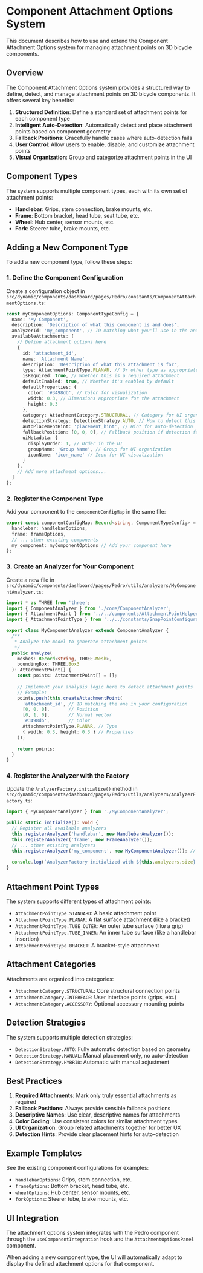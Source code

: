 # Component Attachment Options System

This document describes how to use and extend the Component Attachment Options system for managing attachment points on 3D bicycle components.

## Overview

The Component Attachment Options system provides a structured way to define, detect, and manage attachment points on 3D bicycle components. It offers several key benefits:

1. **Structured Definition**: Define a standard set of attachment points for each component type
2. **Intelligent Auto-Detection**: Automatically detect and place attachment points based on component geometry
3. **Fallback Positions**: Gracefully handle cases where auto-detection fails
4. **User Control**: Allow users to enable, disable, and customize attachment points
5. **Visual Organization**: Group and categorize attachment points in the UI

## Component Types

The system supports multiple component types, each with its own set of attachment points:

- **Handlebar**: Grips, stem connection, brake mounts, etc.
- **Frame**: Bottom bracket, head tube, seat tube, etc.
- **Wheel**: Hub center, sensor mounts, etc.
- **Fork**: Steerer tube, brake mounts, etc.

## Adding a New Component Type

To add a new component type, follow these steps:

### 1. Define the Component Configuration

Create a configuration object in `src/dynamic/components/dashboard/pages/Pedro/constants/ComponentAttachmentOptions.ts`:

```typescript
const myComponentOptions: ComponentTypeConfig = {
  name: 'My Component',
  description: 'Description of what this component is and does',
  analyzerId: 'my_component', // ID matching what you'll use in the analyzer
  availableAttachments: [
    // Define attachment options here
    {
      id: 'attachment_id',
      name: 'Attachment Name',
      description: 'Description of what this attachment is for',
      type: AttachmentPointType.PLANAR, // Or other type as appropriate
      isRequired: true, // Whether this is a required attachment
      defaultEnabled: true, // Whether it's enabled by default
      defaultProperties: {
        color: '#3498db', // Color for visualization
        width: 0.3, // Dimensions appropriate for the attachment
        height: 0.3
      },
      category: AttachmentCategory.STRUCTURAL, // Category for UI organization
      detectionStrategy: DetectionStrategy.AUTO, // How to detect this point
      autoPlacementHint: 'placement_hint', // Hint for auto-detection
      fallbackPosition: [0, 0, 0], // Fallback position if detection fails
      uiMetadata: {
        displayOrder: 1, // Order in the UI
        groupName: 'Group Name', // Group for UI organization
        iconName: 'icon_name' // Icon for UI visualization
      }
    },
    // Add more attachment options...
  ]
};
```

### 2. Register the Component Type

Add your component to the `componentConfigMap` in the same file:

```typescript
export const componentConfigMap: Record<string, ComponentTypeConfig> = {
  handlebar: handlebarOptions,
  frame: frameOptions,
  // ... other existing components
  my_component: myComponentOptions // Add your component here
};
```

### 3. Create an Analyzer for Your Component

Create a new file in `src/dynamic/components/dashboard/pages/Pedro/utils/analyzers/MyComponentAnalyzer.ts`:

```typescript
import * as THREE from 'three';
import { ComponentAnalyzer } from './core/ComponentAnalyzer';
import { AttachmentPoint } from '../../components/AttachmentPointHelper';
import { AttachmentPointType } from '../../constants/SnapPointConfigurations';

export class MyComponentAnalyzer extends ComponentAnalyzer {
  /**
   * Analyze the model to generate attachment points
   */
  public analyze(
    meshes: Record<string, THREE.Mesh>,
    boundingBox: THREE.Box3
  ): AttachmentPoint[] {
    const points: AttachmentPoint[] = [];
    
    // Implement your analysis logic here to detect attachment points
    // Example:
    points.push(this.createAttachmentPoint(
      'attachment_id', // ID matching the one in your configuration
      [0, 0, 0],       // Position
      [0, 1, 0],       // Normal vector
      '#3498db',       // Color
      AttachmentPointType.PLANAR, // Type
      { width: 0.3, height: 0.3 } // Properties
    ));
    
    return points;
  }
}
```

### 4. Register the Analyzer with the Factory

Update the `AnalyzerFactory.initialize()` method in `src/dynamic/components/dashboard/pages/Pedro/utils/analyzers/AnalyzerFactory.ts`:

```typescript
import { MyComponentAnalyzer } from './MyComponentAnalyzer';

public static initialize(): void {
  // Register all available analyzers
  this.registerAnalyzer('handlebar', new HandlebarAnalyzer());
  this.registerAnalyzer('frame', new FrameAnalyzer());
  // ... other existing analyzers
  this.registerAnalyzer('my_component', new MyComponentAnalyzer()); // Add your analyzer here
  
  console.log(`AnalyzerFactory initialized with ${this.analyzers.size} analyzers`);
}
```

## Attachment Point Types

The system supports different types of attachment points:

- `AttachmentPointType.STANDARD`: A basic attachment point
- `AttachmentPointType.PLANAR`: A flat surface attachment (like a bracket)
- `AttachmentPointType.TUBE_OUTER`: An outer tube surface (like a grip)
- `AttachmentPointType.TUBE_INNER`: An inner tube surface (like a handlebar insertion)
- `AttachmentPointType.BRACKET`: A bracket-style attachment

## Attachment Categories

Attachments are organized into categories:

- `AttachmentCategory.STRUCTURAL`: Core structural connection points
- `AttachmentCategory.INTERFACE`: User interface points (grips, etc.)
- `AttachmentCategory.ACCESSORY`: Optional accessory mounting points

## Detection Strategies

The system supports multiple detection strategies:

- `DetectionStrategy.AUTO`: Fully automatic detection based on geometry
- `DetectionStrategy.MANUAL`: Manual placement only, no auto-detection
- `DetectionStrategy.HYBRID`: Automatic with manual adjustment

## Best Practices

1. **Required Attachments**: Mark only truly essential attachments as required
2. **Fallback Positions**: Always provide sensible fallback positions
3. **Descriptive Names**: Use clear, descriptive names for attachments
4. **Color Coding**: Use consistent colors for similar attachment types
5. **UI Organization**: Group related attachments together for better UX
6. **Detection Hints**: Provide clear placement hints for auto-detection

## Example Templates

See the existing component configurations for examples:

- `handlebarOptions`: Grips, stem connection, etc.
- `frameOptions`: Bottom bracket, head tube, etc.
- `wheelOptions`: Hub center, sensor mounts, etc.
- `forkOptions`: Steerer tube, brake mounts, etc.

## UI Integration

The attachment options system integrates with the Pedro component through the `useComponentIntegration` hook and the `AttachmentOptionsPanel` component.

When adding a new component type, the UI will automatically adapt to display the defined attachment options for that component. 